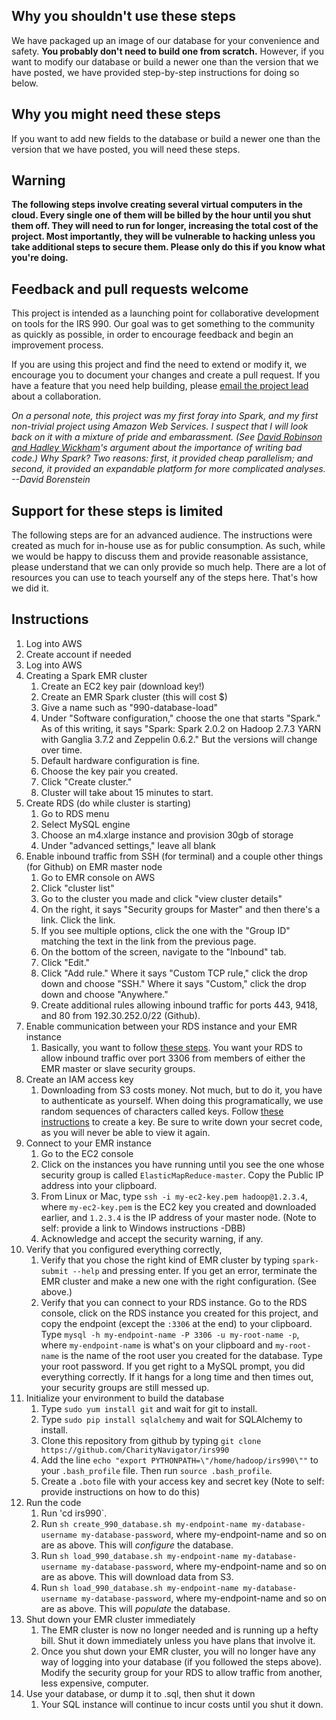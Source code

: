 ## Why you shouldn't use these steps

We have packaged up an image of our database for your convenience and safety. **You probably don't need to build one from scratch.** However, if you want to modify our database or build a newer one than the version that we have posted, we have provided step-by-step instructions for doing so below.

## Why you might need these steps

If you want to add new fields to the database or build a newer one than the version that we have posted, you will need these steps.

## Warning

**The following steps involve creating several virtual computers in the cloud. Every single one of them will be billed by the hour until you shut them off. They will need to run for longer, increasing the total cost of the project. Most importantly, they will be vulnerable to hacking unless you take additional steps to secure them. Please only do this if you know what you're doing.**

## Feedback and pull requests welcome

This project is intended as a launching point for collaborative development on tools for the IRS 990. Our goal was to get something to the community as quickly as possible, in order to encourage feedback and begin an improvement process.

If you are using this project and find the need to extend or modify it, we encourage you to document your changes and create a pull request. If you have a feature that you need help building, please [email the project lead](mailto:dborenstein@charitynavigator.org) about a collaboration.

*On a personal note, this project was my first foray into Spark, and my first non-trivial project using Amazon Web Services. I suspect that I will look back on it with a mixture of pride and embarassment. (See [David Robinson and Hadley Wickham](http://varianceexplained.org/programming/bad-code/)'s argument about the importance of writing bad code.) Why Spark? Two reasons: first, it provided cheap parallelism; and second, it provided an expandable platform for more complicated analyses. --David Borenstein*

## Support for these steps is limited

The following steps are for an advanced audience. The instructions were created as much for in-house use as for public consumption. As such, while we would be happy to discuss them and provide reasonable assistance, please understand that we can only provide so much help. There are a lot of resources you can use to teach yourself any of the steps here. That's how we did it.

## Instructions

1. Log into AWS
  1. Create account if needed
  1. Log into AWS
1. Creating a Spark EMR cluster
   1. Create an EC2 key pair (download key!)
   1. Create an EMR Spark cluster (this will cost $)
     1. Give a name such as "990-database-load"
     1. Under "Software configuration," choose the one that starts "Spark." As of this writing, it says "Spark: Spark 2.0.2 on Hadoop 2.7.3 YARN with Ganglia 3.7.2 and Zeppelin 0.6.2." But the versions will change over time.
     1. Default hardware configuration is fine.
     1. Choose the key pair you created.
     1. Click "Create cluster."
     1. Cluster will take about 15 minutes to start.
1. Create RDS (do while cluster is starting)
   1. Go to RDS menu
   1. Select MySQL engine
   1. Choose an m4.xlarge instance and provision 30gb of storage
   1. Under "advanced settings," leave all blank
1. Enable inbound traffic from SSH (for terminal) and a couple other things (for Github) on EMR master node
   1. Go to EMR console on AWS
   1. Click "cluster list"
   1. Go to the cluster you made and click "view cluster details"
   1. On the right, it says "Security groups for Master" and then there's a link. Click the link.
   1. If you see multiple options, click the one with the "Group ID" matching the text in the link from the previous page.
   1. On the bottom of the screen, navigate to the "Inbound" tab.
   1. Click "Edit."
   1. Click "Add rule." Where it says "Custom TCP rule," click the drop down and choose "SSH." Where it says "Custom," click the drop down and choose "Anywhere."
   1. Create additional rules allowing inbound traffic for ports 443, 9418, and 80 from 192.30.252.0/22 (Github).
1. Enable communication between your RDS instance and your EMR instance
   1. Basically, you want to follow [these steps](https://aws.amazon.com/premiumsupport/knowledge-center/rds-cannot-connect/). You want your RDS to allow inbound traffic over port 3306 from members of either the EMR master or slave security groups. 
1. Create an IAM access key
   1. Downloading from S3 costs money. Not much, but to do it, you have to authenticate as yourself. When doing this programatically, we use random sequences of characters called keys. Follow [these instructions](http://docs.aws.amazon.com/general/latest/gr/managing-aws-access-keys.html) to create a key. Be sure to write down your secret code, as you will never be able to view it again.
1. Connect to your EMR instance
   1. Go to the EC2 console
   1. Click on the instances you have running until you see the one whose security group is called `ElasticMapReduce-master`. Copy the Public IP address into your clipboard.
   1. From Linux or Mac, type `ssh -i my-ec2-key.pem hadoop@1.2.3.4`, where `my-ec2-key.pem` is the EC2 key you created and downloaded earlier, and `1.2.3.4` is the IP address of your master node. (Note to self: provide a link to Windows instructions -DBB)
   1. Acknowledge and accept the security warning, if any.
1. Verify that you configured everything correctly,
   1. Verify that you chose the right kind of EMR cluster by typing `spark-submit --help` and pressing enter. If you get an error, terminate the EMR cluster and make a new one with the right configuration. (See above.)
   1. Verify that you can connect to your RDS instance. Go to the RDS console, click on the RDS instance you created for this project, and copy the endpoint (except the `:3306` at the end) to your clipboard. Type `mysql -h my-endpoint-name -P 3306 -u my-root-name -p`, where `my-endpoint-name` is what's on your clipboard and `my-root-name` is the name of the root user you created for the database. Type your root password. If you get right to a MySQL prompt, you did everything correctly. If it hangs for a long time and then times out, your security groups are still messed up. 
1. Initialize your environment to build the database
   1. Type `sudo yum install git` and wait for git to install.
   1. Type `sudo pip install sqlalchemy` and wait for SQLAlchemy to install.
   1. Clone this repository from github by typing `git clone https://github.com/CharityNavigator/irs990` 
   1. Add the line `echo "export PYTHONPATH=\"/home/hadoop/irs990\""` to your `.bash_profile` file. Then run `source .bash_profile`.
   1. Create a `.boto` file with your access key and secret key (Note to self: provide instructions on how to do this)
1. Run the code
   1. Run 'cd irs990`.
   1. Run `sh create_990_database.sh my-endpoint-name my-database-username my-database-password`, where my-endpoint-name and so on are as above. This will _configure_ the database.
   1. Run `sh load_990_database.sh my-endpoint-name my-database-username my-database-password`, where my-endpoint-name and so on are as above. This will download data from S3.
   1. Run `sh load_990_database.sh my-endpoint-name my-database-username my-database-password`, where my-endpoint-name and so on are as above. This will _populate_ the database.  
1. Shut down your EMR cluster immediately
   1. The EMR cluster is now no longer needed and is running up a hefty bill. Shut it down immediately unless you have plans that involve it.
   1. Once you shut down your EMR cluster, you will no longer have any way of logging into your database (if you followed the steps above). Modify the security group for your RDS to allow traffic from another, less expensive, computer.
1. Use your database, or dump it to .sql, then shut it down
   1. Your SQL instance will continue to incur costs until you shut it down.

